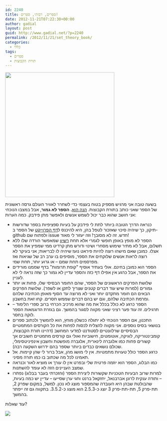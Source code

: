 ```yaml
---
id: 2240
title: ספרים, רבותי, ספרים!
date: 2012-11-21T07:22:30+00:00
author: gadial
layout: post
guid: http://www.gadial.net/?p=2240
permalink: /2012/11/21/set_theory_book/
categories:
  - כללי
tags:
  - ספרים
  - תורת הקבוצות
---
```

[<img src="http://www.gadial.net/wp-content/uploads/2012/05/hilbert.png" alt="" width="350" height="400" />](https://github.com/gadial/math-books/raw/master/Set%20Theory.pdf)

בשעה טובה אני מרגיש מספיק בטוח בעצמי כדי לשחרר לאוויר העולם גרסה ראשונית של הספר שאני כותב בתורת הקבוצות. [הנה הוא](https://github.com/gadial/math-books/raw/master/Set%20Theory.pdf). **הספר לא גמור**, אבל במצבו הנוכחי אני חושב שהוא כבר יכול לשמש אנשים ולאפשר מתן פידבק. כמה הערות:

  * כנראה הדרך הטובה ביותר לתת לי פידבק על בעיות ספציפיות בספר שדורשות תיקון, כך שיהיה סיכוי שאזכור לטפל בהן, היא להיכנס ל[דף הפרוייקט](https://github.com/gadial/math-books) של הספר ב-github ולפתוח שם issue חדש. זה לא מסובך! וזה יעזור לי מאוד!
  * הספר לא מופץ באופן חופשי לגמרי אלא תחת [רשיון](http://creativecommons.org/licenses/by-nc-nd/3.0/) שמאפשר הורדה שלו ללא תשלום, אבל לא מתיר שימוש מסחרי ושינוי ודורש מתן קרדיט ממי שמפיץ את הספר אצלו. כמובן שאם מישהו רוצה להיות פיראט נועז שיהיה לו לבריאות; אני בעיקר לא רוצה לראות אנשים שלוקחים את הספר, מוסיפים בו ערב רב של שגיאות ואז מפרסמים תחת שמם &#8211; או גרוע יותר, תחת שמי.
  * הספר הוא כמובן בחינם. אולי בעתיד אוסיף "קופת תרומות" בדף שממנו מורידים את הספר, אבל כרגע אין אפילו דף כזה והספר עדיין לא גמור כך שזה נראה לי לא לעניין.
  * שלושת הפרקים הראשונים של הספר, שהם החומר הבסיסי שלו, פחות או יותר גמורים (למרות שיש עוד דברים קטנים שצריך לתקן או לשפר). שלושת הפרקים הבאים הם חומר מתקדם יותר ואני לא מרוצה עד הסוף מאופן הכתיבה שלהם ומרמת הכתיבה שלהם, וגם יש בהם דברים שממש חסרים. קחו זאת בחשבון.
  * הספר כרגע לא כולל בכלל את מה שהוא מרכיב הכרחי ברוב ספרי הלימוד &#8211; תרגילים. זה עוד פער רציני שאני מקווה לסגור בהמשך. גם בגזרת הדוגמאות הספר לוקה בחסר.
  * התכנון, אם הספר הנוכחי לא יתגלה ככשלון מוחץ, הוא להמשיך ולכתוב ספרים בנושאי בסיס נוספים. אני מקווה להצליח לכסות לפחות את כל הקורסים המתמטיים הבסיסיים שרלוונטיים לסטודנט למדעי המחשב (דהיינו תורת הקבוצות, קומבינטוריקה, לוגיקה, אוטומטים, חישוביות ואולי גם קורסים מתמטיים חשובים אך קשורים פחות כמו אלגברה לינארית, אלגברה מופשטת וחשבון אינפיניטסימלי, שכולם נושאים כבדים ביותר שספר בהם ידרוש השקעה רבה).
  * כרגע הספר כולל טעויות מתמטיות. אין לי מושג מהן, אבל ברור לי שהן קיימות. אל תאמינו לכל מה שכתוב בו כמו תורה מסיני.
  * כמו הבלוג, הספר הוא יוזמה פרטית שלי ובפרט אין לו עורך או מוציא לאור וכנראה שמצב העניינים הזה לא עומד להשתנות.
  * למרות שרוב הבעיות הטכניות שקשורות ליצירת הספר (והזכרתי בעבר בבלוג) נפתרו &#8211; ותודה ענקית לרונן אברבנאל, יחזקאל ברנט וחגי ערן שסייעו &#8211; עדיין יש כמה בעיות, שהבולטת שבהן היא העובדה שהמספור מוצג לא נכון. למשל, במקום שפרק 2, תת-פרק 5, תת-תת-פרק 3 יוצג כ-2.5.3 הוא מוצג כ-3.5.2. בתקווה גם זה ייפתר בהמשך.

<div>
  עוד שאלות?
</div>

![](http://i.creativecommons.org/l/by-nc-nd/3.0/88x31.png)